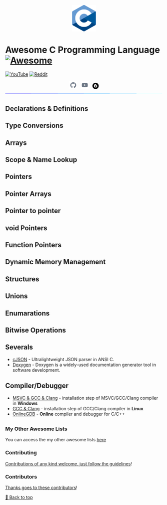 <p align="center">
  <img width="15%" src="https://github.com/cybersecurity-dev/cybersecurity-dev/blob/main/assets/C_logo.svg" />
</p>

# Awesome C Programming Language [![Awesome](https://awesome.re/badge.svg)](https://awesome.re) 
[![YouTube](https://img.shields.io/badge/YouTube-%23FF0000.svg?style=for-the-badge&logo=YouTube&logoColor=white)](https://youtube.com/playlist?list=PL9V4Zu3RroiV8oriwlPA6uUzB_SB0GzxY&si=aZ40OWv_hIcQA1U2) [![Reddit](https://img.shields.io/badge/Reddit-FF4500?style=for-the-badge&logo=reddit&logoColor=white)](https://www.reddit.com/r/C_Programming/)

<p align="center">
    <a href="https://github.com/cybersecurity-dev/"><img height="25" src="https://github.com/cybersecurity-dev/cybersecurity-dev/blob/main/assets/github.svg" alt="GitHub"></a>
    &nbsp;
    <a href="https://www.youtube.com/@CyberThreatDefence"><img height="25" src="https://github.com/cybersecurity-dev/cybersecurity-dev/blob/main/assets/youtube.svg" alt="YouTube"></a>
    &nbsp;
    <a href="https://cyberthreatdefence.com/my_awesome_lists"><img height="20" src="https://github.com/cybersecurity-dev/cybersecurity-dev/blob/main/assets/blog.svg" alt="My Awesome Lists"></a>
    <img src="https://github.com/cybersecurity-dev/cybersecurity-dev/blob/main/assets/bar.gif">
</p>

## Declarations & Definitions

## Type Conversions

## Arrays

## Scope & Name Lookup

## Pointers

## Pointer Arrays

## Pointer to pointer

## void Pointers

## Function Pointers

## Dynamic Memory Management

## Structures

## Unions

## Enumarations

## Bitwise Operations

## Severals
- [cJSON](https://github.com/DaveGamble/cJSON) - Ultralightweight JSON parser in ANSI C.
- [Doxygen](https://doxygen.nl/) -  Doxygen is a widely-used documentation generator tool in software development.

## Compiler/Debugger
- [MSVC & GCC & Clang](https://github.com/cybersecurity-dev/PowerShell-Toolkit/#c-cpp) - installation step of MSVC/GCC/Clang compiler in **Windows**
- [GCC & Clang](https://github.com/cybersecurity-dev/Bash-Toolkit/#cc) - installation step of GCC/Clang compiler in **Linux**
- [OnlineGDB](https://www.onlinegdb.com/) - **Online** compiler and debugger for C/C++

## 

### My Other Awesome Lists
You can access the my other awesome lists [here](https://cyberthreatdefence.com/my_awesome_lists)

### Contributing
[Contributions of any kind welcome, just follow the guidelines](contributing.md)!

### Contributors
[Thanks goes to these contributors](https://github.com/cybersecurity-dev/awesome-c-programming-language/graphs/contributors)!

[🔼 Back to top](#awesome-c-programming-language-)
